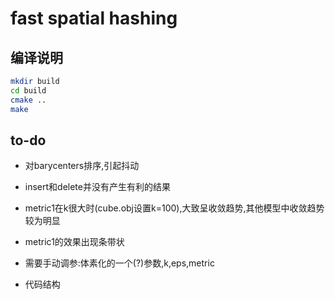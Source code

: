 # fast spatial hashing

## 编译说明

```bash
mkdir build
cd build
cmake ..
make
```

## to-do
+ 对barycenters排序,引起抖动
+ insert和delete并没有产生有利的结果
+ metric1在k很大时(cube.obj设置k=100),大致呈收敛趋势,其他模型中收敛趋势较为明显
+ metric1的效果出现条带状

+ 需要手动调参:体素化的一个(?)参数,k,eps,metric
+ 代码结构